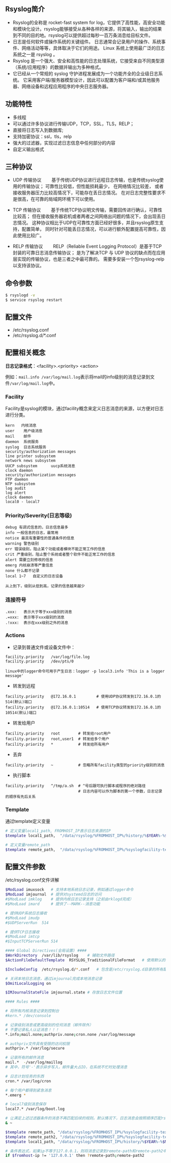 ## Rsyslog简介
* Rsyslog的全称是 rocket-fast system for log，它提供了高性能，高安全功能和模块化设计。rsyslog能够接受从各种各样的来源，将其输入，输出的结果到不同的目的地。rsyslog可以提供超过每秒一百万条消息给目标文件。
* 日志是任何软件或操作系统的关键组件。 日志通常会记录用户的操作、系统事件、网络活动等等，具体取决于它们的用途。 Linux 系统上使用最广泛的日志系统之一是 rsyslog 。
* Rsyslog 是一个强大、安全和高性能的日志处理系统，它接受来自不同类型源（系统/应用程序）的数据并输出为多种格式。
* 它已经从一个常规的 syslog 守护进程发展成为一个功能齐全的企业级日志系统。 它采用客户端/服务器模型设计，因此可以配置为客户端和/或其他服务器、网络设备和远程应用程序的中央日志服务器。

## 功能特性
* 多线程
* 可以通过许多协议进行传输UDP，TCP，SSL，TLS，RELP；
* 直接将日志写入到数据库;
* 支持加密协议：ssl，tls，relp
* 强大的过滤器，实现过滤日志信息中任何部分的内容
* 自定义输出格式

## 三种协议
* UDP 传输协议
　　基于传统UDP协议进行远程日志传输，也是传统syslog使用的传输协议； 可靠性比较低，但性能损耗最少， 在网络情况比较差， 或者接收服务器压力比较高情况下，可能存在丢日志情况。 在对日志完整性要求不是很高，在可靠的局域网环境下可以使用。

* TCP 传输协议
　　基于传统TCP协议明文传输，需要回传进行确认，可靠性比较高； 但在接收服务器宕机或者两者之间网络出问题的情况下，会出现丢日志情况。 这种协议相比于UDP在可靠性方面已经好很多，并且rsyslog原生支持，配置简单， 同时针对可能丢日志情况，可以进行额外配置提高可靠性，因此使用比较广。

* RELP 传输协议
　　RELP（Reliable Event Logging Protocol）是基于TCP封装的可靠日志消息传输协议； 是为了解决TCP 与 UDP 协议的缺点而在应用层实现的传输协议，也是三者之中最可靠的。 需要多安装一个包rsyslog-relp以支持该协议。


## 命令参数

```bash
$ rsyslogd -v
$ service rsyslog restart
```

## 配置文件
* /etc/rsyslog.conf
* /etc/rsyslog.d/*.conf

## 配置相关概念

**日志记录格式**：\<facility\>.\<priority\>    <action\>

例如：`mail.info /var/log/mail.log`表示将mail的info级别的消息记录到文件`/var/log/mail.log`中。


### Facility
Facility是syslog的模块，通过facility概念来定义日志消息的来源，以方便对日志进行分类。
```
kern   内核消息
user	用户级消息
mail	邮件
daemon	系统服务
syslog	日志系统服务
security/authorization messages
line printer subsystem
network news subsystem
UUCP subsystem		uucp系统消息
clock daemon
security/authorization messages
FTP daemon 
NTP subsystem
log audit
log alert
clock daemon
local0 - local7
```

### Priority/Severity(日志等级)

```
debug 有调式信息的，日志信息最多
info 一般信息的日志，最常用
notice 最具有重要性的普通条件的信息
warning 警告级别
err 错误级别，阻止某个功能或者模块不能正常工作的信息
crit 严重级别，阻止整个系统或者整个软件不能正常工作的信息
alert 需要立刻修改的信息
emerg 内核崩溃等严重信息
none 什么都不记录
local 1~7   自定义的日志设备

从上到下，级别从低到高，记录的信息越来越少
```

### 连接符号

```
.xxx:   表示大于等于xxx级别的消息
.=xxx:  表示等于xxx级别的消息
.!xxx:  表示在xxx级别之外的消息
```

### Actions
* 记录到普通文件或设备文件中：
```
facility.priority   /var/log/file.log
facility.priority   /dev/pts/0

linux中的logger命令可用于产生日志：logger -p local3.info 'This is a logger message'
```
* 转发到远程
```
facility.priority   @172.16.0.1         # 使用UDP协议转发到172.16.0.1的514(默认)端口
facility.priority   @172.16.0.1:10514   # 使用TCP协议转发到172.16.0.1的10514(默认)端口
```

* 转发给用户
```
facility.priority   root        # 转发给root用户
facility.priority   root,user1  # 转发给多个用户
facility.priority   *           # 转发给所有用户
```

* 丢弃
```
facility.priority   ~           # 忽略所有facility类型的priority级别的消息
```

* 执行脚本
```
facility.priority   ^/tmp/a.sh  # ^号后跟可执行脚本或程序的绝对路径
                                # 日志内容可以作为脚本的第一个参数，日志记录的顺序有先后关系
```

### Template

通过template定义变量
```bash
# 定义变量local1_path, FROMHOST_IP表示日志来源的IP
$template local1_path,  "/data/rsyslog/%FROMHOST_IP%/history/%$YEAR%-%$MONTH%-%$DAY%.log"

# 定义变量remote_path
$template remote_path,  "/data/rsyslog/%FROMHOST_IP%/%syslogfacility-text%/%$YEAR%-%$MONTH%-%$DAY%.log"
```

## 配置文件参数

/etc/rsyslog.conf文件详解
```bash
$ModLoad imuxsock   # 支持本地系统日志记录，例如通过logger命令
$ModLoad imjournal  # 提供对systemd日志的访问
#$ModLoad imklog    # 提供内核日志记录支持（之前由rklogd完成）
#$ModLoad imard     # 提供了--MARK--消息功能

# 提供UDP系统日志接收
#$ModLoad imudp
#$UDPServerRun  514

# 提供TCP日志接收
#$ModLoad imtcp
#$InputTCPServerRun 514

#### Global Directives(全局设置) ####
$WorkDirectory  /var/lib/rsyslog    # 辅助文件路径
$ActionFileDefaultTemplate  RSYSLOG_TraditionalFileFormat   # 使用默认的时间戳格式

$IncludeConfig  /etc/rsyslog.d/*.conf   # 包含是/etc/rsyslog.d目录的所有配置

# 关闭本地日志消息，通过imjournal完成本地消息记录
$OmitLocalLogging on

$IMJournalStateFile imjournal.state # 存放日志文件位置

#### Rules ####

# 将所有内核消息记录到控制台
#kern.* /dev/console

# 记录级别消息或更高级别的任何消息（邮件除外）
# 不要记录私人认证消息！！！
*.info;mail.none;authpriv.none;cron.none /var/log/message

# authpriv文件具有受限的访问权限
authpriv.* /var/log/secure

# 记录所有的邮件消息
mail.*  -/var/log/maillog
# 其中，符号'-'表示异步写入，邮件量大占IO，在系统不忙时处理消息

# 日志计划任务的东西
cron.* /var/log/cron

# 每个用户都得到紧急消息
*.emerg *

# local7级别消息保存
local7.* /var/log/boot.log

# 让满足上述过滤器条件的消息不再匹配后续的规则。默认情况下，日志消息会按照顺序匹配rsyslog.conf的每条规则。"& ~"会让消息跳过后面的规则，这样消息不会再被记录到其他的日志文件中
& ~

$template remote_path, "/data/rsyslog/%FROMHOST_IP%/%syslogfacility-text%/%$YEAR%-%$MONTH%-%$DAY%.log"
$template remote_path2, "/data/rsyslog/%FROMHOST_IP%/%syslogfacility-text%/%$YEAR%-%$MONTH%-%$DAY%2.log"
$template local1_path, "/data/rsyslog/%FROMHOST_IP%/history/%$YEAR%-%$MONTH%-%$DAY%.log"

# 条件表达式，如果ip不等于127.0.0.1，则将消息记录到remote-path和remote-path2中
if $fromhost-ip != '127.0.0.1' then ?remote-path;remote-path2

```